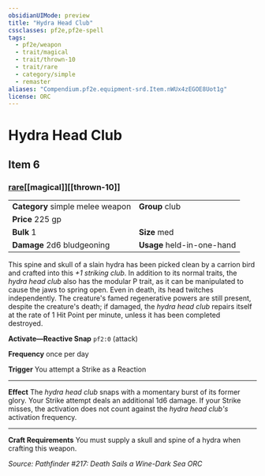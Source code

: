 ```yaml
---
obsidianUIMode: preview
title: "Hydra Head Club"
cssclasses: pf2e,pf2e-spell
tags:
  - pf2e/weapon
  - trait/magical
  - trait/thrown-10
  - trait/rare
  - category/simple
  - remaster
aliases: "Compendium.pf2e.equipment-srd.Item.nWUx4zEGOE8Uot1g"
license: ORC
---
```

# Hydra Head Club
## Item 6
### [rare](rare "Rare Rarity Trait")[[magical]][[thrown-10]]

|  |  |
| -- | -- |
| **Category** simple melee weapon | **Group** club |
| **Price** 225 gp |  |
| **Bulk** 1 | **Size** med |
| **Damage** 2d6 bludgeoning  | **Usage** held-in-one-hand |



This spine and skull of a slain hydra has been picked clean by a carrion bird and crafted into this _+1 striking club_. In addition to its normal traits, the _hydra head club_ also has the modular P trait, as it can be manipulated to cause the jaws to spring open. Even in death, its head twitches independently. The creature's famed regenerative powers are still present, despite the creature's death; if damaged, the _hydra head club_ repairs itself at the rate of 1 Hit Point per minute, unless it has been completed destroyed.

**Activate—Reactive Snap** `pf2:0` (attack)

**Frequency** once per day

**Trigger** You attempt a Strike as a Reaction

* * *

**Effect** The _hydra head club_ snaps with a momentary burst of its former glory. Your Strike attempt deals an additional 1d6 damage. If your Strike misses, the activation does not count against the _hydra head club's_ activation frequency.

* * *

**Craft Requirements** You must supply a skull and spine of a hydra when crafting this weapon.

*Source: Pathfinder #217: Death Sails a Wine-Dark Sea*
*ORC*